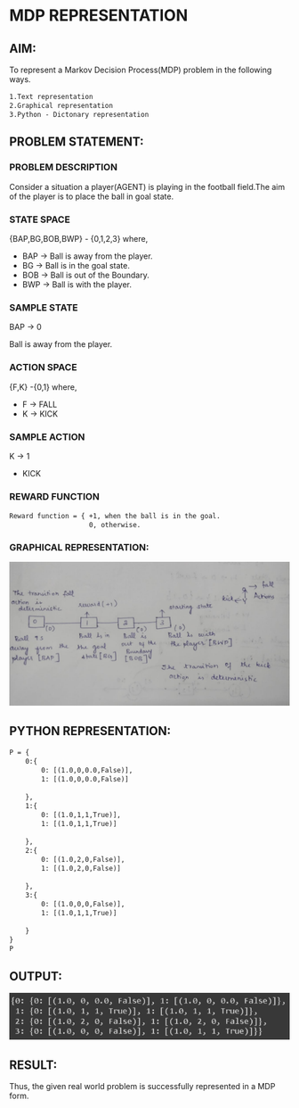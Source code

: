 # MDP REPRESENTATION

## AIM:
To represent a Markov Decision Process(MDP) problem in the following ways.

    1.Text representation
    2.Graphical representation
    3.Python - Dictonary representation

## PROBLEM STATEMENT:

### PROBLEM DESCRIPTION
Consider a situation a player(AGENT) is playing in the football field.The aim of the player is to place the ball in goal state.

### STATE SPACE
{BAP,BG,BOB,BWP} - {0,1,2,3} where,

* BAP -> Ball is away from the player.
* BG -> Ball is in the goal state.
* BOB -> Ball is out of the Boundary.
* BWP -> Ball is with the player.

### SAMPLE STATE
BAP -> 0

Ball is away from the player.

### ACTION SPACE
{F,K} -{0,1} where,

* F -> FALL
* K -> KICK

### SAMPLE ACTION
K -> 1

* KICK

### REWARD FUNCTION
```
Reward function = { +1, when the ball is in the goal.
                    0, otherwise.
```

### GRAPHICAL REPRESENTATION:
![output](op2.jpeg)

## PYTHON REPRESENTATION:
```
P = {
    0:{
        0: [(1.0,0,0.0,False)],
        1: [(1.0,0,0.0,False)]
        
    },
    1:{
        0: [(1.0,1,1,True)],
        1: [(1.0,1,1,True)]
        
    },
    2:{
        0: [(1.0,2,0,False)],
        1: [(1.0,2,0,False)]
        
    },
    3:{
        0: [(1.0,0,0,False)],
        1: [(1.0,1,1,True)]
        
    }
}
P
```

## OUTPUT:
![output](op1.png)

## RESULT:
Thus, the given real world problem is successfully represented in a MDP form.

